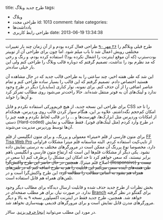 title: طرح جدید وبلاگ
tags:
  - وبلاگ
  - طراحی مجدد
id: 1013
comment: false
categories:
  - یاد‌داشت‌ها
  - طراحی رابط کاربری
date: 2013-06-19 13:34:38
---

طرح قبلی وبلاگم را [۲۶ مهر ۹۰](http://sallar.me/1390/07/26/%d8%af%d8%b1%d8%a8%d8%a7%d8%b1%d9%87-%d9%82%d8%a7%d9%84%d8%a8-%d8%ac%d8%af%db%8c%d8%af/ "درباره قالب جدید") طراحی فعال کرده بودم و از آن زمان چند بار تغییرات مختلفی رویش اعمال شد تا باب میلم شود. اما چون برای طراحی آن از توییتر بوت‌سترپ (که آن موقع اینترنت را اشغال نکرده بود!) استفاده کرده بودم، و رنگ و رخی که مد نظرم بود را نداشت، تصمیم گرفتم که دوباره قالب وبلاگ را طراحی کنم ولی این بار خیلی ساده‌تر.

این شد که طی هفته اخیر، چند ساعتی را به طراحی قالب جدید که در حال مشاهده آن هستید اختصاص دادم. تصمیم گرفتم که این قالب را بسیار ساده طراحی کنم و تمام عناصر اضافی را از آن حذف کنم. برای نمونه، نوار کناری (سایدبار) دیگر در طرح وجود ندارد و لینک‌های آن به فوتر منتقل شده‌اند. حالا راحت‌تر می‌شود روی مطالب تمرکز کرد و آن‌ها را خواند.

<!--more-->

برای طراحی این نسخه جدید، از هیچ فریم‌ورکی استفاده نکردم و فایل CSS را تا حد امکان کم‌حجم نگه‌داشتم، علاوه بر این، هنگام سوار کردن قالب روی وردپرس، هیچکدام از امکانات وردپرس مثل ابزارک‌ها، فهرست‌ها و ... را در قالب لحاظ نکردم و همه چیز را دستی (Hard-coded) در طرح وارد کردم (مثل لینک‌های فوتر). فقط مطالب و نمایش آن‌ها توسط وردپرس مدیریت می‌شوند.

برای متون فارسی از قلم «میترا» معمولی و پررنگ، و برای متون انگلیسی از قلم [FF Tisa Web Pro](https://typekit.com/fonts/ff-tisa-web-pro) از تایپ‌کیت استفاده کردم. البته متاسفانه قلم میترا مشکلات فراوانی دارد، مخصوصا نوع پررنگ آن ممکن است در مرورگرهای مختلف به درستی نمایش داده نشود. یکی دیگر از مشکلات قلم‌ها این است که ارتفاع متون فارسی و انگلیسی باهم برابر نیستند، که سعی خواهم کرد تا حد امکان این مشکل را برطرف کنم (با سعی در اصلاح قلم میترا). <del>همچنین در حال حاضر این طرح واکنش‌گرا (Responsive) نیست و طی هفته‌های آینده سعی می‌کنم این قابلیت را هم به طرح اضافه کنم که در تلفن‌های همراه هم بشود به آسانی مطالب را مطالعه کرد،</del> این طرح واکنش‌گرا است و در تلفن‌های همراه هم قابل استفاده است.

بخش نظرات از طرح جدید حذف شده و قابلیت ارسال دیدگاه برای مطالب دیگر وجود ندارد. در صورت نیاز، برای هر مطلب صفحه‌ای در [Branch](http://branch.com/) برای گفتگو در نظر گرفته خواهد شد. همچنین، طرح جدید فقط در اینترنت اکسپلورر نسخه ۹ به بالا و دیگر مرورگرهای مدرن قابل نمایش است و برای مرورگرهای قدیمی بهینه‌سازی نخواهد شد.

در مورد این مطلب می‌توانید [اینجا حرف بزنید](http://branch.com/b/my-blog-gets-a-facelift/invite_link/AaweXRV7cMEDIA).
سالار.